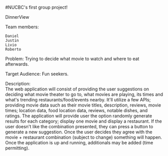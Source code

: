 #NUCBC's first group project!

DinnerView

Team members:

	Daniel
	Justin
	Livio
	Roberto


Problem:
	Trying to decide what movie to watch and where to eat afterwards. 

Target Audience:
	Fun seekers. 

Description:		
	The web application will consist of providing the user suggestions on deciding what movie theater to go to, what movies are playing, its times and what's trending restaurants/food/events nearby. It'll utilize a few APIs; providing movie data such as their movie titles, description, reviews, movie times; location data, food location data, reviews, notable dishes, and ratings. The application will provide user the option randomly generate results for each category; display one movie and display a restaurant. If the user doesn't like the combination presented, they can press a button to generate a new suggestion. Once the user decides they agree with the movie + restaurant combination (subject to change) something will happen. Once the application is up and running, additionals may be added (time permitting).


